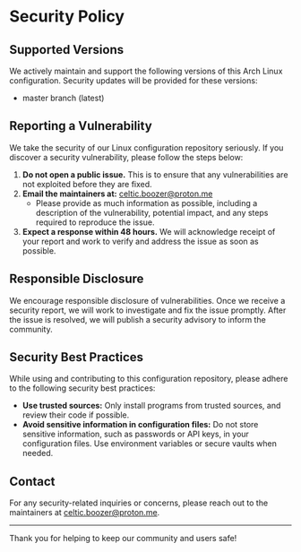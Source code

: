 # Security Policy

## Supported Versions

We actively maintain and support the following versions of this Arch Linux configuration.
Security updates will be provided for these versions:

- master branch (latest)

## Reporting a Vulnerability

We take the security of our Linux configuration repository seriously. If you
discover a security vulnerability, please follow the steps below:

1. **Do not open a public issue.** This is to ensure that any vulnerabilities are
   not exploited before they are fixed.
2. **Email the maintainers at:** <celtic.boozer@proton.me>
   - Please provide as much information as possible, including a description of
     the vulnerability, potential impact, and any steps required to reproduce
     the issue.
3. **Expect a response within 48 hours.** We will acknowledge receipt of your
   report and work to verify and address the issue as soon as possible.

## Responsible Disclosure

We encourage responsible disclosure of vulnerabilities. Once we receive a security
report, we will work to investigate and fix the issue promptly. After the issue is
resolved, we will publish a security advisory to inform the community.

## Security Best Practices

While using and contributing to this configuration repository, please adhere to
the following security best practices:

- **Use trusted sources:** Only install programs from trusted sources, and review
  their code if possible.
- **Avoid sensitive information in configuration files:** Do not store sensitive
  information, such as passwords or API keys, in your configuration files. Use
  environment variables or secure vaults when needed.

## Contact

For any security-related inquiries or concerns, please reach out to the maintainers
at <celtic.boozer@proton.me>.

---

Thank you for helping to keep our community and users safe!
